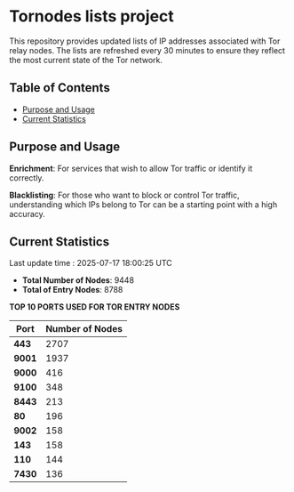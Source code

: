 # Tornodes lists project

This repository provides updated lists of IP addresses associated with Tor relay nodes. The lists are refreshed every 30 minutes to ensure they reflect the most current state of the Tor network.

## Table of Contents

- [Purpose and Usage](#purpose-and-usage)
- [Current Statistics](#current-statistics)


## Purpose and Usage

**Enrichment**: For services that wish to allow Tor traffic or identify it correctly.

**Blacklisting**: For those who want to block or control Tor traffic, understanding which IPs belong to Tor can be a starting point with a high accuracy.

## Current Statistics

Last update time : 2025-07-17 18:00:25 UTC

- **Total Number of Nodes**: 9448
- **Total of Entry Nodes**: 8788

**TOP 10 PORTS USED FOR TOR ENTRY NODES**

| **Port** | **Number of Nodes** |
|------|-----------------|
| **443**   | 2707  |
| **9001**   | 1937  |
| **9000**   | 416  |
| **9100**   | 348  |
| **8443**   | 213  |
| **80**   | 196  |
| **9002**   | 158  |
| **143**   | 158  |
| **110**   | 144  |
| **7430**   | 136  |


